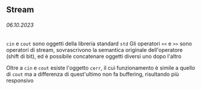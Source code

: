 ## Stream
###### 06.10.2023

```cin``` e ```cout``` sono oggetti della libreria standard  ```std```
Gli operatori ```<<``` e ```>>``` sono operatori di stream, sovrascrivono la semantica originale dell'operatore (shift di bit), ed è possibile concatenare oggetti diversi uno dopo l'altro

Oltre a ```cin``` e ```cout``` esiste l'oggetto ```cerr```, il cui funzionamento è simile a quello di ```cout``` ma a differenza di quest'ultimo non fa buffering, risultando più responsivo